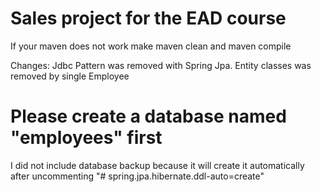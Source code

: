 # Sales project for the EAD course

  If your maven does not work make maven clean and maven compile
  
  Changes: Jdbc Pattern was removed with Spring Jpa. Entity classes was removed by single Employee

  # Please create a database named "employees" first

  I did not include database backup because it will create it automatically after uncommenting "# spring.jpa.hibernate.ddl-auto=create"
